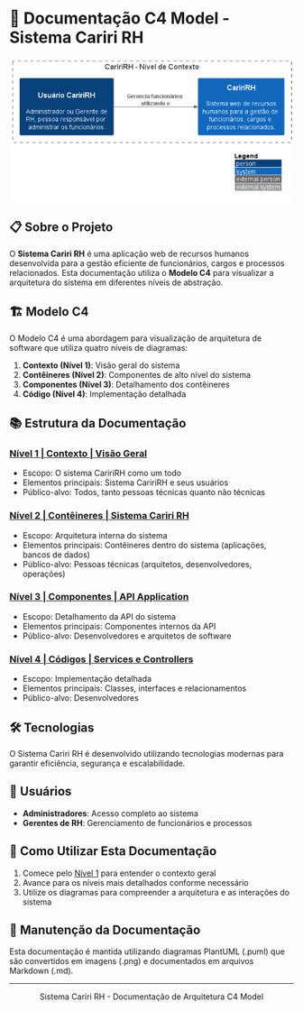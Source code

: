 # 🏢 Documentação C4 Model - Sistema Cariri RH

<div align="center">
  <img src="docs/nivel1-context.png" alt="Visão Geral do Sistema Cariri RH" width="600">
</div>

## 📋 Sobre o Projeto

O **Sistema Cariri RH** é uma aplicação web de recursos humanos desenvolvida para a gestão eficiente de funcionários, cargos e processos relacionados. Esta documentação utiliza o **Modelo C4** para visualizar a arquitetura do sistema em diferentes níveis de abstração.

## 🏗️ Modelo C4

O Modelo C4 é uma abordagem para visualização de arquitetura de software que utiliza quatro níveis de diagramas:

1. **Contexto (Nível 1)**: Visão geral do sistema
2. **Contêineres (Nível 2)**: Componentes de alto nível do sistema
3. **Componentes (Nível 3)**: Detalhamento dos contêineres
4. **Código (Nível 4)**: Implementação detalhada

## 📚 Estrutura da Documentação

### [Nível 1 | Contexto | Visão Geral](/docs/nivel1-context.md)
- Escopo: O sistema CaririRH como um todo
- Elementos principais: Sistema CaririRH e seus usuários
- Público-alvo: Todos, tanto pessoas técnicas quanto não técnicas

### [Nível 2 | Contêineres | Sistema Cariri RH](/docs/Sistema%20Cariri%20RH/nivel2-conteiner.md)
- Escopo: Arquitetura interna do sistema
- Elementos principais: Contêineres dentro do sistema (aplicações, bancos de dados)
- Público-alvo: Pessoas técnicas (arquitetos, desenvolvedores, operações)

### [Nível 3 | Componentes | API Application](/docs/Sistema%20Cariri%20RH/Aplicacao%20de%20API/nivel3-componentes.md)
- Escopo: Detalhamento da API do sistema
- Elementos principais: Componentes internos da API
- Público-alvo: Desenvolvedores e arquitetos de software

### [Nível 4 | Códigos | Services e Controllers](/docs/Sistema%20Cariri%20RH/Aplicacao%20de%20API/Diagrama%20de%20Classes/nivel4-codes.md)
- Escopo: Implementação detalhada
- Elementos principais: Classes, interfaces e relacionamentos
- Público-alvo: Desenvolvedores

## 🛠️ Tecnologias

O Sistema Cariri RH é desenvolvido utilizando tecnologias modernas para garantir eficiência, segurança e escalabilidade.

## 👥 Usuários

- **Administradores**: Acesso completo ao sistema
- **Gerentes de RH**: Gerenciamento de funcionários e processos

## 📝 Como Utilizar Esta Documentação

1. Comece pelo [Nível 1](/docs/nivel1-context.md) para entender o contexto geral
2. Avance para os níveis mais detalhados conforme necessário
3. Utilize os diagramas para compreender a arquitetura e as interações do sistema

## 🔄 Manutenção da Documentação

Esta documentação é mantida utilizando diagramas PlantUML (.puml) que são convertidos em imagens (.png) e documentados em arquivos Markdown (.md).

---

<div align="center">
  <p>Sistema Cariri RH - Documentação de Arquitetura C4 Model</p>
</div>
